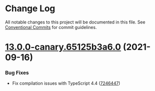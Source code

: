 # Change Log

All notable changes to this project will be documented in this file.
See [Conventional Commits](https://conventionalcommits.org) for commit guidelines.

# [13.0.0-canary.65125b3a6.0](https://github.com/material-components/material-components-web/compare/v12.0.0...v13.0.0-canary.65125b3a6.0) (2021-09-16)


### Bug Fixes

* Fix compilation issues with TypeScript 4.4 ([7246447](https://github.com/material-components/material-components-web/commit/72464476cea3755fbcbb64df832e9933ea7b1170))
